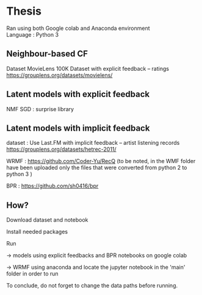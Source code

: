# Thesis

Ran using both Google colab and Anaconda environment  
Language : Python 3

## Neighbour-based CF
Dataset MovieLens 100K Dataset with explicit feedback – ratings https://grouplens.org/datasets/movielens/

## Latent models with explicit feedback
NMF  SGD  : surprise library

## Latent models with implicit feedback
dataset : Use Last.FM with implicit feedback – artist listening records https://grouplens.org/datasets/hetrec-2011/

WRMF : https://github.com/Coder-Yu/RecQ  (to be noted, in the WMF folder have been uploaded only the files that were converted from python 2 to python 3 )

BPR : https://github.com/sh0416/bpr


## How?
Download dataset and notebook

Install needed packages

Run 

  -> models using explicit feedbacks and BPR notebooks on google colab
  
  -> WRMF using anaconda and locate the jupyter notebook in the 'main' folder in order to run 


To conclude, do not forget to change the data paths before running.
